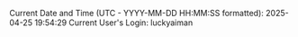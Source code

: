 Current Date and Time (UTC - YYYY-MM-DD HH:MM:SS formatted): 2025-04-25 19:54:29
Current User's Login: luckyaiman

